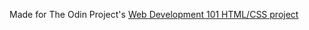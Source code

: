 Made for The Odin Project's [Web Development 101 HTML/CSS project](https://www.theodinproject.com/courses/web-development-101/lessons/html-css?ref=lnav)